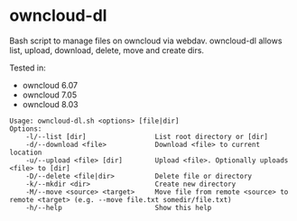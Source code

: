 # owncloud-dl

Bash script to manage files on owncloud via webdav. owncloud-dl allows list, upload, download, delete, move and create dirs.

Tested in:
    
* owncloud 6.07
* owncloud 7.05
* owncloud 8.03

```
Usage: owncloud-dl.sh <options> [file|dir]
Options:
    -l/--list [dir]                 List root directory or [dir]
    -d/--download <file>            Download <file> to current location
    -u/--upload <file> [dir]        Upload <file>. Optionally uploads <file> to [dir]
    -D/--delete <file|dir>          Delete file or directory
    -k/--mkdir <dir>                Create new directory
    -M/--move <source> <target>     Move file from remote <source> to remote <target> (e.g. --move file.txt somedir/file.txt)
    -h/--help                       Show this help
```
